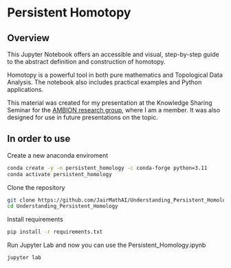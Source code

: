 # Persistent Homotopy

## Overview
This Jupyter Notebook offers an accessible and visual, step-by-step guide to the abstract definition and construction of homotopy.

Homotopy is a powerful tool in both pure mathematics and Topological Data Analysis. The notebook also includes practical examples and Python applications.

This material was created for my presentation at the Knowledge Sharing Seminar for the [AMBION research group](https://www.isas.de/en/research/research-groups/ambiom), where I am a member. It was also designed for use in future presentations on the topic.

## In order to use

Create a new anaconda enviroment

```bash
conda create -y -n persistent_homology -c conda-forge python=3.11
conda activate persistent_homology
```

Clone the repository

```bash
git clone https://github.com/JairMathAI/Understanding_Persistent_Homology.git
cd Understanding_Persistent_Homology
```

Install requirements

```bash
pip install -r requirements.txt
```

Run Jupyter Lab and now you can use the  Persistent_Homology.ipynb

```bash
jupyter lab
```
